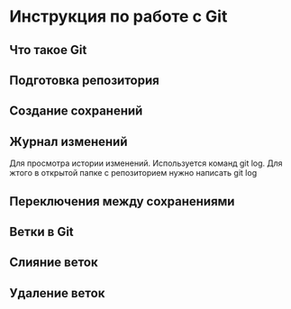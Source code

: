 # Инструкция по работе с Git

## Что такое Git

## Подготовка репозитория

## Создание сохранений

## Журнал изменений
Для просмотра истории изменений. Используется команд git log. Для жтого в открытой папке с репозиторием нужно написать git log
## Переключения между сохранениями



Ветки в Git
-----------

Слияние веток
------------

Удаление веток
-----------